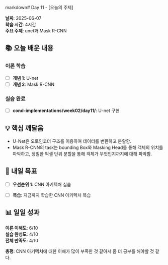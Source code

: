 markdown# Day 11 - [오늘의 주제]

**날짜**: 2025-06-07  
**학습 시간**: 4시간  
**주요 주제**: unet과 Mask R-CNN

## 📚 오늘 배운 내용

### 이론 학습
- [ ] **개념 1**: U-net 
- [ ] **개념 2**: Mask R-CNN

### 실습 완료
- [ ] **cond-implementations/week02/day11/**: U-net 구현

## 💡 핵심 깨달음

- U-Net은 오토인코더 구조를 이용하여 데이터를 변환하고 분할함.
- Mask R-CNN의 task는 bounding Box와 Masking Head를 통해 객체의 위치를 파악하고, 정밀한 픽셀 단위 분할을 통해 객체가 무엇인지까지에 대해 파악함.




## 🎯 내일 목표

- [ ] **우선순위 1**: CNN 아키텍처 실습
- [ ] **복습**: 지금까지 학습한 CNN 아키텍처 복습


## 📊 일일 성과

**이론 이해도**: 6/10  
**실습 완성도**: 4/10  
**전체 만족도**: 4/10  

**총평**: CNN 아키텍처에 대한 이해가 많이 부족한 것 같아서 좀 더 공부를 해야할 것 같다.